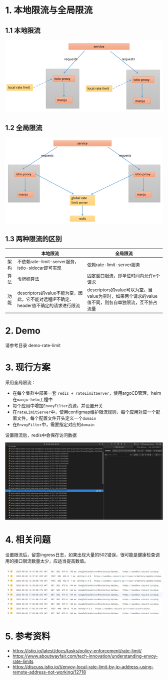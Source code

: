 # 1. 本地限流与全局限流

## 1.1 本地限流

![image](../image/local-rate-limit.png)

## 1.2 全局限流

![image](../image/global-rate-limit.png)

## 1.3 两种限流的区别


|  | 本地限流 | 全局限流 |
|--|---------|----------|
| 架构 | 不依赖rate-limit-server服务，istio-sidecar即可实现 | 依赖rate-limit-server服务 |
| 算法 | 令牌桶算法 | 固定窗口限流，即单位时间内允许n个请求 |
| 功能 | descriptors的value不能为空，因此，它不能对远程IP不确定、header值不确定的请求进行限流 | descriptors的value可以为空。当value为空时，如果两个请求的value值不同，则各自单独限流，互不挤占流量 |

# 2. Demo

请参考目录 demo-rate-limit

# 3. 现行方案

采用全局限流：
- 在每个集群中部署一套 `redis + rateLimitServer`，使用argoCD管理，helm在`manju-helm`工程中
- 每个应用中增加`EnvoyFilter`资源，并设置开关
- 在`rateLimitServer`中，使用configmap维护限流规则，每个应用对应一个配置文件，每个配置文件开头定义一个`domain`
- 在`EnvoyFilter`中，需要指定对应的`domain`

设置限流后，redis中会保存访问数据

![image](../image/ratelimit-redis.png)

# 4. 相关问题

设置限流后，留意ingress日志，如果出现大量的502错误，很可能是健康检查调用的接口限流数量太少，应适当提高数值。

![image](../image/ratelimit-warnlog.png)

# 5. 参考资料

- https://istio.io/latest/docs/tasks/policy-enforcement/rate-limit/
- https://www.aboutwayfair.com/tech-innovation/understanding-envoy-rate-limits
- https://discuss.istio.io/t/envoy-local-rate-limit-by-ip-address-using-remote-address-not-working/12718
